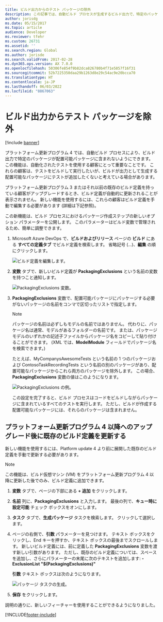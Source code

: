 ```yaml
---
title: ビルド出力からのテスト パッケージの除外
description: この記事では、自動ビルド プロセスが生成するビルド出力で、特定のパッケージがパッケージに含まれないようにする方法について説明します。
author: jorisdg
ms.date: 05/15/2017
ms.topic: article
audience: Developer
ms.reviewer: tfehr
ms.custom: 26731
ms.assetid: ''
ms.search.region: Global
ms.author: jorisde
ms.search.validFrom: 2017-02-28
ms.dyn365.ops.version: AX 7.0.0
ms.openlocfilehash: 50306fe854f9b82dca826780b4f71e5857f16f31
ms.sourcegitcommit: 52b7225350daa29b1263d8e29c54ac9e20bcca70
ms.translationtype: HT
ms.contentlocale: ja-JP
ms.lasthandoff: 06/03/2022
ms.locfileid: "8867063"
---
```

# <a name="exclude-test-packages-from-build-output"></a>ビルド出力からテスト パッケージを除外

[!include [banner](../includes/banner.md)]

プラットフォーム更新プログラム 4 では、自動ビルド プロセスにより、ビルド出力で特定のパッケージが配置可能パッケージに含まれないようにできます。 この機能は、自動化されたテストを使用する顧客にとって重要なことです。 これらの顧客は、テストをビルドして実行したいが、ビルドが出力として生成する配置可能なパッケージにテストが追加したくないと考えている場合があります。

プラットフォーム更新プログラム 3 またはそれ以前の既存のビルド定義を持っている顧客がアップグレードするとき、ビルド定義が自動的に更新されることが表示されません。 新しい機能を使用するには、これらの顧客はビルド定義を手動で編集する必要があります (詳細は下記参照)。 

この新機能は、ビルド プロセスにおけるパッケージ作成ステップの新しいオプション パラメーターを公開します。 このパラメーターはビルド変数で管理されるため、簡単に調整できます。

1. Microsoft Azure DevOps で、**ビルドおよびリリース** ページの **ビルド** にある **すべての定義タブ** でビルド定義を検索します。 省略記号 (...)、**編集** の順にクリックします。

    ![ビルド定義を編集します。](media/builddef_edit.png)

1. **変数** タブで、新しいビルド定義が **PackagingExclusions** という名前の変数を持つこと通知します。

    ![PackagingExclusions 変数。](media/builddef_packexclvariable.png)

1. **PackagingExclusions** 変数で、配置可能パッケージにパッケージする必要がないパッケージの名前をコンマで区切ったリストで指定します。

    > [!NOTE]
    > パッケージの名前は必ずしもモデルの名前ではありません。 代わりに、パッケージ名は通常、モデルがあるフォルダーの名前です。 または、パッケージ モデルのいずれかの記述子ファイルからパッケージ名をコピーして貼り付けることができます。 (XML では、**ModelModule** フィールドでパッケージ名を検索できます。)

    たとえば、MyCompanysAwesomeTests という名前の 1 つのパッケージおよび ContosoTaskRecordingTests という名前の別のパッケージがあり、配置可能なパッケージからこれら両方のパッケージを除外します。 この場合、**PackagingExclusions** 変数の値はこのようになります。

    ![PackagingExclusions の例。](media/builddef_packexclexample.png)

    この設定を完了すると、ビルド プロセスはコードをビルドしながらパッケージに含まれているすべてのテストを実行します。 ただし、ビルドが作成する配置可能なパッケージには、それらのパッケージは含まれません。

## <a name="update-an-existing-build-definition-after-upgrade-to-platform-update-4-or-later"></a>プラットフォーム更新プログラム 4 以降へのアップグレード後に既存のビルド定義を更新する

新しい機能を使用するには、Platform update 4 より前に展開した既存のビルド定義を手動で更新する必要があります。

> [!NOTE]
> この機能は、ビルド仮想マシン (VM) をプラットフォーム更新プログラム 4 以降に更新した後でのみ、ビルド定義に追加できます。

1. **変数** タブで、ページの下部にある **+ 追加** をクリックします。
1. **名前** 列に、**PackagingExclusions** と入力します。 最後の列で、**キュー時に設定可能** チェック ボックスをオンにします。
1. **タスク** タブで、**生成パッケージ** タスクを検索します。 クリックして選択します。
1. ページの右側で、**引数** パラメーターを見つけます。 テキスト ボックスをクリックし、End キーを押すか、テキスト ボックスの最後までスクロールします。 新しいビルド定義には、前に定義した **PackagingExclusions** 変数を渡す新しい引数があります。 ただし、既存のビルド定義については、スペースを追加し、さらにパラメーターの末尾に次のテキストを追加します: **-ExclusionList "$(PackagingExclusions)"**

    **引数** テキスト ボックスは次のようになります。

    ![パッケージ タスクの生成。](media/builddef_generatepack.png)

1. **保存** をクリックします。

説明の通りに、新しいフィーチャーを使用することができるようになりました。


[!INCLUDE[footer-include](../../../includes/footer-banner.md)]